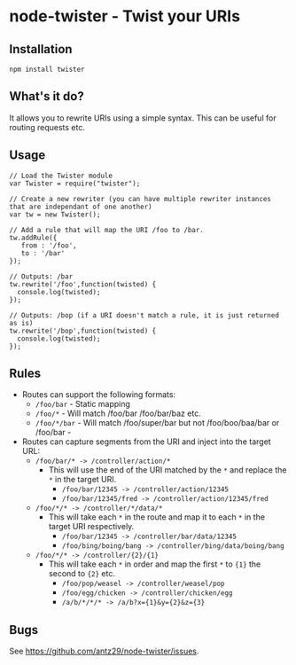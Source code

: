 # node-twister - Twist your URIs

## Installation

    npm install twister

## What's it do?

It allows you to rewrite URIs using a simple syntax. This can be
useful for routing requests etc.

## Usage
    
    // Load the Twister module
    var Twister = require("twister");
  
    // Create a new rewriter (you can have multiple rewriter instances that are independant of one another)
    var tw = new Twister();

    // Add a rule that will map the URI /foo to /bar.
    tw.addRule({
       from : '/foo',
       to : '/bar'
    });

    // Outputs: /bar
    tw.rewrite('/foo',function(twisted) {
      console.log(twisted);
    });

    // Outputs: /bop (if a URI doesn't match a rule, it is just returned as is)
    tw.rewrite('/bop',function(twisted) {
      console.log(twisted);
    });

## Rules

* Routes can support the following formats:
  * `/foo/bar` - Static mapping
  * `/foo/*` - Will match /foo/bar /foo/bar/baz etc.
  * `/foo/*/bar` - Will match /foo/super/bar but not /foo/boo/baa/bar or /foo/bar
                 - 
* Routes can capture segments from the URI and inject into the target URL:
  * `/foo/bar/* -> /controller/action/*`
    * This will use the end of the URI matched by the `*` and replace the `*` in the target URI.  
      * `/foo/bar/12345 -> /controller/action/12345`
      * `/foo/bar/12345/fred -> /controller/action/12345/fred`
  * `/foo/*/* -> /controller/*/data/*`
    * This will take each `*` in the route and map it to each `*` in the target URI respectively.
      * `/foo/bar/12345 -> /controller/bar/data/12345`
      * `/foo/bing/boing/bang -> /controller/bing/data/boing/bang`
  * `/foo/*/* -> /controller/{2}/{1}`
    * This will take each `*` in order and map the first `*` to `{1}` the second to `{2}` etc.
      * `/foo/pop/weasel -> /controller/weasel/pop`
      * `/foo/egg/chicken -> /controller/chicken/egg`
      * `/a/b/*/*/* -> /a/b?x={1}&y={2}&z={3}`

## Bugs

See <https://github.com/antz29/node-twister/issues>.
